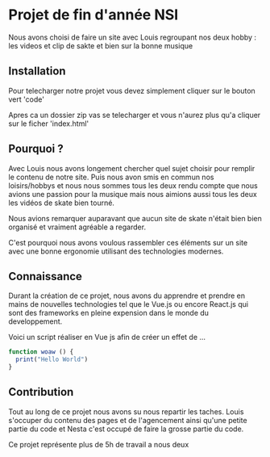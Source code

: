# Projet de fin d'année NSI
Nous avons choisi de faire un site avec Louis regroupant nos deux hobby : les videos et clip de sakte et bien sur la bonne musique

## Installation

Pour telecharger notre projet vous devez simplement cliquer sur le bouton vert 'code' 

Apres ca un dossier zip vas se telecharger et vous n'aurez plus qu'a cliquer sur le ficher 'index.html' 

## Pourquoi ?

Avec Louis nous avons longement chercher quel sujet choisir pour remplir le contenu de notre site. Puis nous avon smis en commun nos loisirs/hobbys et nous nous sommes tous les deux rendu compte que nous avions une passion pour la musique mais nous aimions aussi tous les deux les vidéos de skate bien tourné.

Nous avions remarquer auparavant que aucun site de skate n'était bien bien organisé et vraiment agréable a regarder. 

C'est pourquoi nous avons voulous rassembler ces éléments sur un site avec une bonne ergonomie utilisant des technologies modernes.

## Connaissance

Durant la création de ce projet, nous avons du apprendre et prendre en mains de nouvelles technologies tel que le Vue.js ou encore React.js qui sont des frameworks en pleine expension dans le monde du developpement.

Voici un script réaliser en Vue js afin de créer un effet de ...
```javascript
function woaw () {
  print("Hello World")
}
```

## Contribution
Tout au long de ce projet nous avons su nous repartir les taches. Louis s'occuper du contenu des pages et de l'agencement ainsi qu'une petite partie du code et Nesta c'est occupé de faire la grosse partie du code.

Ce projet représente plus de 5h de travail a nous deux

